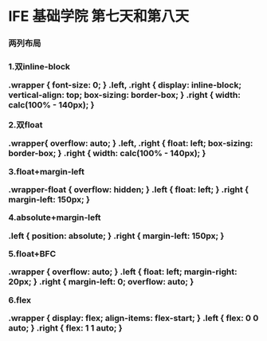 <h1>IFE 基础学院 第七天和第八天</h1>
<h3>两列布局<h3>
<p>1.双inline-block</p>
.wrapper {
 font-size: 0;  
}
.left,
.right {
 display: inline-block;
 vertical-align: top;  
 box-sizing: border-box;
}
.right {
 width: calc(100% - 140px);
}


<p>2.双float</p>
.wrapper{
 overflow: auto; 
}
.left,
.right {
 float: left;
 box-sizing: border-box;
}
.right {
 width: calc(100% - 140px);
}


<p>3.float+margin-left</p>
.wrapper-float {
 overflow: hidden;   
}
.left {
 float: left;
}
.right {
 margin-left: 150px;
}

<p>4.absolute+margin-left</p>
.left {
 position: absolute;
}
.right {
 margin-left: 150px;
}

<p>5.float+BFC</p>
.wrapper {
 overflow: auto;
}
.left {
 float: left;
 margin-right: 20px;
}
.right {
 margin-left: 0;
 overflow: auto;
}

<p>6.flex</p>
.wrapper {
 display: flex;
 align-items: flex-start;
}
.left {
 flex: 0 0 auto;
}
.right {
 flex: 1 1 auto;
}
